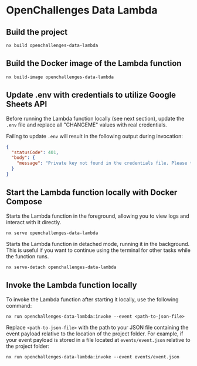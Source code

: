 # OpenChallenges Data Lambda

## Build the project

```console
nx build openchallenges-data-lambda
```

## Build the Docker image of the Lambda function

```console
nx build-image openchallenges-data-lambda
```

## Update .env with credentials to utilize Google Sheets API

Before running the Lambda function locally (see next section), update the `.env` file and replace
all "CHANGEME" values with real credentials.

Failing to update `.env` will result in the following output during invocation:

```json
{
  "statusCode": 401,
  "body": {
    "message": "Private key not found in the credentials file. Please try again."
  }
}
```

## Start the Lambda function locally with Docker Compose

Starts the Lambda function in the foreground, allowing you to view logs and interact with it
directly.

```console
nx serve openchallenges-data-lambda
```

Starts the Lambda function in detached mode, running it in the background. This is useful if you
want to continue using the terminal for other tasks while the function runs.

```console
nx serve-detach openchallenges-data-lambda
```

## Invoke the Lambda function locally

To invoke the Lambda function after starting it locally, use the following command:

```console
nx run openchallenges-data-lambda:invoke --event <path-to-json-file>
```

Replace `<path-to-json-file>` with the path to your JSON file containing the event payload relative
to the location of the project folder. For example, if your event payload is stored in a file
located at `events/event.json` relative to the project folder:

```console
nx run openchallenges-data-lambda:invoke --event events/event.json
```
